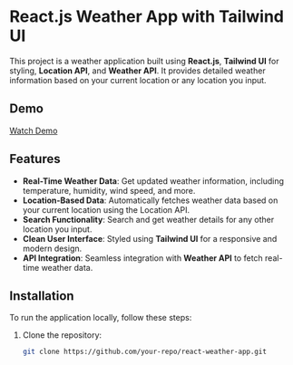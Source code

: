 # React.js Weather App with Tailwind UI

This project is a weather application built using **React.js**, **Tailwind UI** for styling, **Location API**, and **Weather API**. It provides detailed weather information based on your current location or any location you input.

## Demo

[Watch Demo](#(https://react-weather-nvdeft9h1-leroywagner.vercel.app/))


## Features

- **Real-Time Weather Data**: Get updated weather information, including temperature, humidity, wind speed, and more.
- **Location-Based Data**: Automatically fetches weather data based on your current location using the Location API.
- **Search Functionality**: Search and get weather details for any other location you input.
- **Clean User Interface**: Styled using **Tailwind UI** for a responsive and modern design.
- **API Integration**: Seamless integration with **Weather API** to fetch real-time weather data.

## Installation

To run the application locally, follow these steps:

1. Clone the repository:
   ```bash
   git clone https://github.com/your-repo/react-weather-app.git

